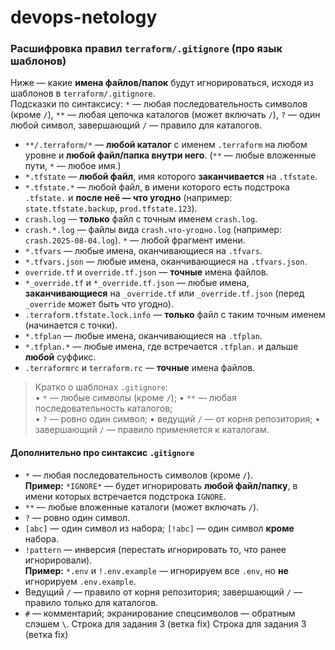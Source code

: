 # devops-netology
### Расшифровка правил `terraform/.gitignore` (про язык шаблонов)
Ниже — какие **имена файлов/папок** будут игнорироваться, исходя из шаблонов в `terraform/.gitignore`.  
Подсказки по синтаксису: `*` — любая последовательность символов (кроме `/`), `**` — любая цепочка каталогов (может включать `/`), `?` — один любой символ, завершающий `/` — правило для каталогов.

- `**/.terraform/*` — **любой каталог** с именем `.terraform` на любом уровне и **любой файл/папка внутри него**. (`**` — любые вложенные пути, `*` — любое имя.)
- `*.tfstate` — **любой файл**, имя которого **заканчивается** на `.tfstate`.
- `*.tfstate.*` — любой файл, в имени которого есть подстрока `.tfstate.` и **после неё — что угодно** (например: `state.tfstate.backup`, `prod.tfstate.123`).
- `crash.log` — **только** файл с точным именем `crash.log`.
- `crash.*.log` — файлы вида `crash.что-угодно.log` (например: `crash.2025-08-04.log`). `*` — любой фрагмент имени.
- `*.tfvars` — любые имена, оканчивающиеся на `.tfvars`.
- `*.tfvars.json` — любые имена, оканчивающиеся на `.tfvars.json`.
- `override.tf` и `override.tf.json` — **точные** имена файлов.
- `*_override.tf` и `*_override.tf.json` — любые имена, **заканчивающиеся** на `_override.tf` или `_override.tf.json` (перед `_override` может быть что угодно).
- `.terraform.tfstate.lock.info` — **только** файл с таким точным именем (начинается с точки).
- `*.tfplan` — любые имена, оканчивающиеся на `.tfplan`.
- `*.tfplan.*` — любые имена, где встречается `.tfplan.` и дальше **любой** суффикс.
- `.terraformrc` и `terraform.rc` — **точные** имена файлов.

> Кратко о шаблонах `.gitignore`:  
> • `*` — любые символы (кроме `/`); • `**` — любая последовательность каталогов;  
> • `?` — ровно один символ; • ведущий `/` — от корня репозитория; • завершающий `/` — правило применяется к каталогам.
#### Дополнительно про синтаксис `.gitignore`
- `*` — любая последовательность символов (кроме `/`).  
  **Пример:** `*IGNORE*` — будет игнорировать **любой файл/папку**, в имени которых встречается подстрока `IGNORE`.
- `**` — любые вложенные каталоги (может включать `/`).
- `?` — ровно один символ.
- `[abc]` — один символ из набора; `[!abc]` — один символ **кроме** набора.
- `!pattern` — инверсия (перестать игнорировать то, что ранее игнорировали).  
  **Пример:** `*.env` и `!.env.example` — игнорируем все `.env`, но **не** игнорируем `.env.example`.
- Ведущий `/` — правило от корня репозитория; завершающий `/` — правило только для каталогов.
- `#` — комментарий; экранирование спецсимволов — обратным слэшем `\`.
Строка для задания 3 (ветка fix)
Строка для задания 3 (ветка fix)
